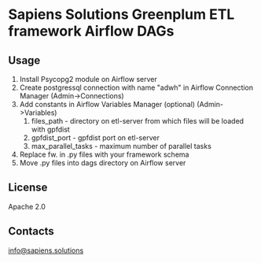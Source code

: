 # Sapiens Solutions Greenplum ETL framework Airflow DAGs

## Usage 
1. Install Psycopg2 module on Airflow server
2. Create postgressql connection with name "adwh" in Airflow Connection Manager (Admin->Connections)
3. Add constants in Airflow Variables Manager (optional) (Admin->Variables)
	1) files_path - directory on etl-server from which files will be loaded with gpfdist
	2) gpfdist_port - gpfdist port on etl-server
	3) max_parallel_tasks - maximum number of parallel tasks
4. Replace fw. in .py files with your framework schema
5. Move .py files into dags directory on Airflow server

## License
Apache 2.0

## Contacts
info@sapiens.solutions